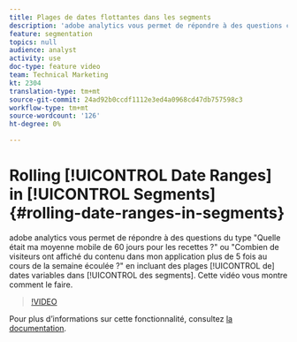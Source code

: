 ```yaml
---
title: Plages de dates flottantes dans les segments
description: 'adobe analytics vous permet de répondre à des questions comme : Quelle était ma moyenne mobile de 60 jours pour les recettes ? ou - Combien de visiteurs ont consulté du contenu dans mon application plus de 5 fois au cours de la semaine écoulée ? en incluant des plages de dates variables dans les segments. Cette vidéo vous montre comment le faire.'
feature: segmentation
topics: null
audience: analyst
activity: use
doc-type: feature video
team: Technical Marketing
kt: 2304
translation-type: tm+mt
source-git-commit: 24ad92b0ccdf1112e3ed4a0968cd47db757598c3
workflow-type: tm+mt
source-wordcount: '126'
ht-degree: 0%

---
```



# Rolling [!UICONTROL Date Ranges] in [!UICONTROL Segments] {#rolling-date-ranges-in-segments}

adobe analytics vous permet de répondre à des questions du type &quot;Quelle était ma moyenne mobile de 60 jours pour les recettes ?&quot; ou &quot;Combien de visiteurs ont affiché du contenu dans mon application plus de 5 fois au cours de la semaine écoulée ?&quot; en incluant des plages [!UICONTROL de] dates variables dans [!UICONTROL des segments]. Cette vidéo vous montre comment le faire.

>[!VIDEO](https://video.tv.adobe.com/v/25403/?quality=12)

Pour plus d’informations sur cette fonctionnalité, consultez [la documentation](https://marketing.adobe.com/resources/help/en_US/analytics/segment/index.html?f=seg_build_ui).
